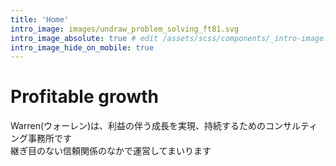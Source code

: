 ```yaml
---
title: 'Home'
intro_image: images/undraw_problem_solving_ft81.svg
intro_image_absolute: true # edit /assets/scss/components/_intro-image.scss for full control
intro_image_hide_on_mobile: true
---
```


# Profitable growth
Warren(ウォーレン)は、利益の伴う成長を実現、持続するためのコンサルティング事務所です
<br>
継ぎ目のない信頼関係のなかで運営してまいります
